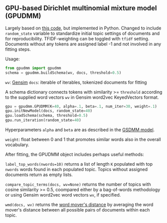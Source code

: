 ## GPU-based Dirichlet multinomial mixture model (GPUDMM)

Largely based on [this code](https://github.com/WHUIR/GPUDMM/tree/2b89d949557e99cbfce714a7c486f954f0c65ee8), but implemented in Python. Changed to include `random_state` variable to standardize initial topic settings of documents and for reproducibility. TFIDF-weighting can be toggled with `tfidf` setting. Documents without any tokens are assigned label -1 and not involved in any fitting steps.

Usage:
```python
from gpudmm import gpudmm
schema = gpudmm.buildSchema(wv, docs, threshold=0.5)
```

`wv`: [Gensim](f)
`docs`: iterable of iterables, tokenized documents for fitting

A schema dictionary connects tokens with similarity >= `threshold` according to the supplied word vectors `wv` in Gensim word2vec KeyedVectors format.

```python
gpu = gpudmm.GPUDMM(K=40, alpha=.1, beta=.1, num_iter=30, weight=.1)
gpu.initNewModel(docs, random_state=40)
gpu.loadSchema(schema, threshold=0.5)
gpu.run_iteration(random_state=40)
```


Hyperparameters `alpha` and `beta` are as described in the [GSDMM model](https://github.com/nlgreenerton/thp-nlp/tree/main/gsdmm).

`weight`: float between 0 and 1 that promotes similar words also in the overall vocabulary.

After fitting, the GPUDMM object includes perhaps useful methods:

`label_top_words(nwords=10)` returns a list of length `K` populated with top `nwords` words found in each populated topic. Topics without assigned documents return as empty lists.

`compare_topic_terms(docs, wv=None)` returns the number of topics with cosine similarity >= 0.5, coompared either by a bag-of-words methodology or using Gensim word2vec word vectors `wv`, if specified.

`wmd(docs, wv)` returns the [word mover's distance](http://proceedings.mlr.press/v37/kusnerb15.pdf) by averaging the word mover's distance between all possible pairs of documents within each topic.
